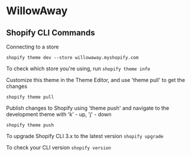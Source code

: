 # WillowAway

## Shopify CLI Commands

Connecting to a store

```
shopify theme dev --store willowaway.myshopify.com
```

To check which store you're using, run `shopify theme info`

Customize this theme in the Theme Editor, and use 'theme pull' to get the changes

```
shopify theme pull
```

Publish changes to Shopify using 'theme push' and navigate to the development theme with 'k' - up, 'j' - down

```
shopify theme push
```

To upgrade Shopify CLI 3.x to the latest version `shopify upgrade`

To check your CLI version `shopify version`
